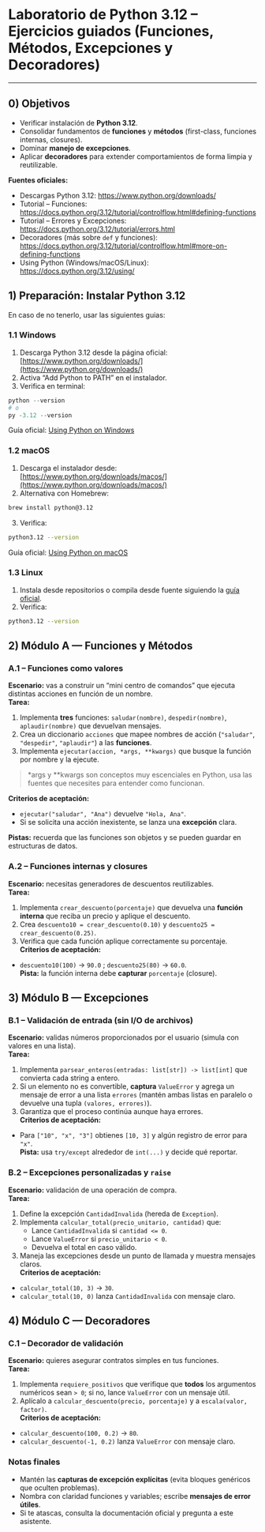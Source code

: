# Laboratorio de Python 3.12 – Ejercicios guiados (Funciones, Métodos, Excepciones y Decoradores)

---

## 0) Objetivos
- Verificar instalación de **Python 3.12**.
- Consolidar fundamentos de **funciones** y **métodos** (first-class, funciones internas, closures).
- Dominar **manejo de excepciones**.
- Aplicar **decoradores** para extender comportamientos de forma limpia y reutilizable.

**Fuentes oficiales:**
- Descargas Python 3.12: https://www.python.org/downloads/
- Tutorial – Funciones: https://docs.python.org/3.12/tutorial/controlflow.html#defining-functions
- Tutorial – Errores y Excepciones: https://docs.python.org/3.12/tutorial/errors.html
- Decoradores (más sobre `def` y funciones): https://docs.python.org/3.12/tutorial/controlflow.html#more-on-defining-functions
- Using Python (Windows/macOS/Linux): https://docs.python.org/3.12/using/


## 1) Preparación: Instalar Python 3.12

En caso de no tenerlo, usar las siguientes guias:

### 1.1 Windows
1) Descarga Python 3.12 desde la página oficial: [https://www.python.org/downloads/](https://www.python.org/downloads/)  
2) Activa “Add Python to PATH” en el instalador.  
3) Verifica en terminal:
```powershell
python --version
# o
py -3.12 --version
```

Guía oficial: [Using Python on Windows](https://docs.python.org/3.12/using/windows.html)

### 1.2 macOS
1) Descarga el instalador desde: [https://www.python.org/downloads/macos/](https://www.python.org/downloads/macos/)  
2) Alternativa con Homebrew:  
```bash
brew install python@3.12
```
3) Verifica:
```bash
python3.12 --version
```

Guía oficial: [Using Python on macOS](https://docs.python.org/3.12/using/mac.html)

### 1.3 Linux
1) Instala desde repositorios o compila desde fuente siguiendo la [guía oficial](https://docs.python.org/3.12/using/unix.html).  
2) Verifica:
```bash
python3.12 --version
```

## 2) Módulo A — Funciones y Métodos

### A.1 – Funciones como valores
**Escenario:** vas a construir un “mini centro de comandos” que ejecuta distintas acciones en función de un nombre.  
**Tarea:**  
1) Implementa **tres** funciones: `saludar(nombre)`, `despedir(nombre)`, `aplaudir(nombre)` que devuelvan mensajes.  
2) Crea un diccionario `acciones` que mapee nombres de acción (`"saludar"`, `"despedir"`, `"aplaudir"`) a las **funciones**.  
3) Implementa `ejecutar(accion, *args, **kwargs)` que busque la función por nombre y la ejecute.  

> *args y **kwargs son conceptos muy escenciales en Python, usa las fuentes que necesites para entender como funcionan.

**Criterios de aceptación:**  
- `ejecutar("saludar", "Ana")` devuelve `"Hola, Ana"`.  
- Si se solicita una acción inexistente, se lanza una **excepción** clara.

**Pistas:** recuerda que las funciones son objetos y se pueden guardar en estructuras de datos.


### A.2 – Funciones internas y closures
**Escenario:** necesitas generadores de descuentos reutilizables.  
**Tarea:**  
1) Implementa `crear_descuento(porcentaje)` que devuelva una **función interna** que reciba un precio y aplique el descuento.  
2) Crea `descuento10 = crear_descuento(0.10)` y `descuento25 = crear_descuento(0.25)`.  
3) Verifica que cada función aplique correctamente su porcentaje.  
**Criterios de aceptación:**  
- `descuento10(100)` → `90.0` ; `descuento25(80)` → `60.0`.  
**Pista:** la función interna debe **capturar** `porcentaje` (closure).


## 3) Módulo B — Excepciones

### B.1 – Validación de entrada (sin I/O de archivos)
**Escenario:** validas números proporcionados por el usuario (simula con valores en una lista).  
**Tarea:**  
1) Implementa `parsear_enteros(entradas: list[str]) -> list[int]` que convierta cada string a entero.  
2) Si un elemento no es convertible, **captura** `ValueError` y agrega un mensaje de error a una lista `errores` (mantén ambas listas en paralelo o devuelve una tupla `(valores, errores)`).  
3) Garantiza que el proceso continúa aunque haya errores.  
**Criterios de aceptación:**  
- Para `["10", "x", "3"]` obtienes `[10, 3]` y algún registro de error para `"x"`.  
**Pista:** usa `try/except` alrededor de `int(...)` y decide qué reportar.


### B.2 – Excepciones personalizadas y `raise`
**Escenario:** validación de una operación de compra.  
**Tarea:**  
1) Define la excepción `CantidadInvalida` (hereda de `Exception`).  
2) Implementa `calcular_total(precio_unitario, cantidad)` que:  
   - Lance `CantidadInvalida` si `cantidad <= 0`.  
   - Lance `ValueError` si `precio_unitario < 0`.  
   - Devuelva el total en caso válido.  
3) Maneja las excepciones desde un punto de llamada y muestra mensajes claros.  
**Criterios de aceptación:**  
- `calcular_total(10, 3)` → `30`.  
- `calcular_total(10, 0)` lanza `CantidadInvalida` con mensaje claro.


## 4) Módulo C — Decoradores

### C.1 – Decorador de validación
**Escenario:** quieres asegurar contratos simples en tus funciones.  
**Tarea:**  
1) Implementa `requiere_positivos` que verifique que **todos** los argumentos numéricos sean `> 0`; si no, lance `ValueError` con un mensaje útil.  
2) Aplícalo a `calcular_descuento(precio, porcentaje)` y a `escala(valor, factor)`.  
**Criterios de aceptación:**  
- `calcular_descuento(100, 0.2)` → `80`.  
- `calcular_descuento(-1, 0.2)` lanza `ValueError` con mensaje claro.

### Notas finales
- Mantén las **capturas de excepción explícitas** (evita bloques genéricos que oculten problemas).  
- Nombra con claridad funciones y variables; escribe **mensajes de error útiles**.  
- Si te atascas, consulta la documentación oficial y pregunta a este asistente.
